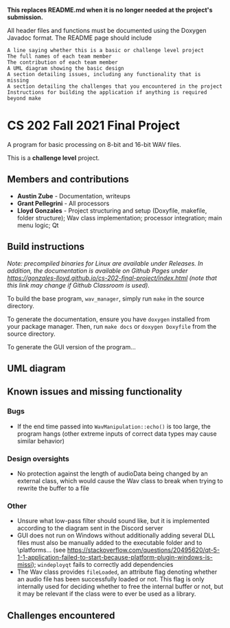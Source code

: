 **This replaces README.md when it is no longer needed at the project's submission.**

All header files and functions must be documented using the Doxygen Javadoc format. The README page should include

    A line saying whether this is a basic or challenge level project
    The full names of each team member
    The contribution of each team member
    A UML diagram showing the basic design
    A section detailing issues, including any functionality that is missing
    A section detailing the challenges that you encountered in the project
    Instructions for building the application if anything is required beyond make

# CS 202 Fall 2021 Final Project
A program for basic processing on 8-bit and 16-bit WAV files. 

This is a **challenge level** project.

## Members and contributions
 - **Austin Zube** - Documentation, writeups
 - **Grant Pellegrini** - All processors
 - **Lloyd Gonzales** - Project structuring and setup (Doxyfile, makefile, folder structure); Wav class implementation; processor integration; main menu logic; Qt

## Build instructions
*Note: precompiled binaries for Linux are available under Releases. In addition, the documentation is available on Github Pages under https://gonzales-lloyd.github.io/cs-202-final-project/index.html (note that this link may change if Github Classroom is used).* 

To build the base program, `wav_manager`, simply run `make` in the source directory.

To generate the documentation, ensure you have `doxygen` installed from your package manager. Then, run `make docs` or `doxygen Doxyfile` from the source directory.

To generate the GUI version of the program...
## UML diagram

## Known issues and missing functionality

### Bugs
- If the end time passed into `WavManipulation::echo()` is too large, the program hangs (other extreme inputs of correct data types may cause similar behavior)
### Design oversights
- No protection against the length of audioData being changed by an external class, which would cause the Wav class to break when trying to rewrite the buffer to a file
### Other
- Unsure what low-pass filter should sound like, but it is implemented according to the diagram sent in the Discord server
- GUI does not run on Windows without additionally adding several DLL files must also be manually added to the executable folder and to \platforms\... (see https://stackoverflow.com/questions/20495620/qt-5-1-1-application-failed-to-start-because-platform-plugin-windows-is-missi); `windeployqt` fails to correctly add dependencies
- The Wav class provides `fileLoaded`, an attribute flag denoting whether an audio file has been successfully loaded or not. This flag is only internally used for deciding whether to free the internal buffer or not, but it may be relevant if the class were to ever be used as a library.

## Challenges encountered